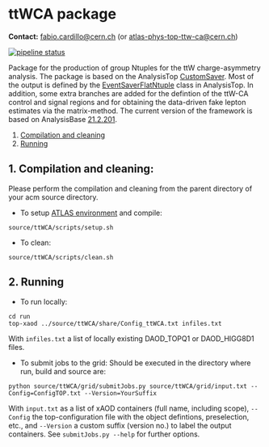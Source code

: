 # ttWCA package

**Contact:** fabio.cardillo@cern.ch (or atlas-phys-top-ttw-ca@cern.ch)

[![pipeline status](https://gitlab.cern.ch/fcardill/ttWCA/badges/master/pipeline.svg)](https:://gitlab.cern.ch/fcardill/ttWCA/commits/master)

Package for the production of group Ntuples for the ttW charge-asymmetry analysis. The package is based on the AnalysisTop [CustomSaver](https://gitlab.cern.ch/atlasphys-top/reco/customsaverskeleton/-/tree/master). Most of the output is defined by the [EventSaverFlatNtuple](https://gitlab.cern.ch/atlas/athena/-/tree/21.2/PhysicsAnalysis/TopPhys/xAOD/TopAnalysis/Root) class in AnalysisTop. In addition, some extra branches are added for the defintion of the ttW-CA control and signal regions and for obtaining the data-driven fake lepton estimates via the matrix-method. The current version of the framework is based on AnalysisBase [21.2.201](https://twiki.cern.ch/twiki/bin/view/AtlasProtected/AnalysisBaseReleaseNotes21_2).

1. [Compilation and cleaning ](#1-compilation-and-cleaning)
2. [Running](#2-running)

## 1. Compilation and cleaning:

Please perform the compilation and cleaning from the parent directory of your acm source directory.

+ To setup [ATLAS environment](https://atlassoftwaredocs.web.cern.ch/ABtutorial/release_setup) and compile:
```
source/ttWCA/scripts/setup.sh
```

+ To clean:
```
source/ttWCA/scripts/clean.sh
```

## 2. Running

+ To run locally:
```
cd run
top-xaod ../source/ttWCA/share/Config_ttWCA.txt infiles.txt
```
With `infiles.txt` a list of locally existing DAOD_TOPQ1 or DAOD_HIGG8D1 files.


+ To submit jobs to the grid:
Should be executed in the directory where run, build and source are:
```
python source/ttWCA/grid/submitJobs.py source/ttWCA/grid/input.txt --Config=ConfigTOP.txt --Version=YourSuffix
```
With `input.txt` as a list of xAOD containers (full name, including scope), `--Config` the top-configuration file with the object defintions, preselection, etc., and `--Version` a custom suffix (version no.) to label the output containers. See `submitJobs.py --help` for further options.
